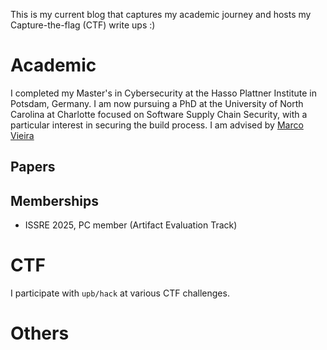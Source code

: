 
This is my current blog that captures my academic journey and hosts my Capture-the-flag (CTF) write ups :)

# Academic

I completed my Master's in Cybersecurity at the Hasso Plattner Institute in Potsdam, Germany. I am now pursuing a PhD at the University of North Carolina at Charlotte focused on Software Supply Chain Security, with a particular interest in securing the build process. I am advised by [Marco Vieira](https://mpvieira.github.io/)

## Papers

## Memberships

- ISSRE 2025, PC member (Artifact Evaluation Track)

# CTF

I participate with `upb/hack` at various CTF challenges.

# Others